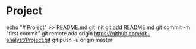 # Project
echo "# Project" >> README.md
git init
git add README.md
git commit -m "first commit"
git remote add origin https://github.com/db-analyst/Project.git
git push -u origin master
